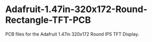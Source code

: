 # Adafruit-1.47in-320x172-Round-Rectangle-TFT-PCB
PCB files for the Adafruit 1.47in 320x172 Round IPS TFT Display.

